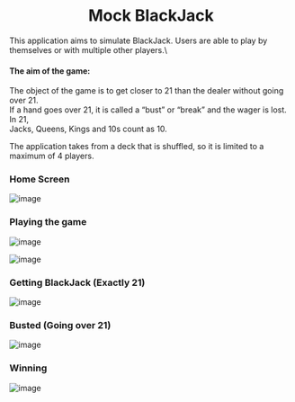 <div align="center">
  
  # Mock BlackJack
  
</div>

This application aims to simulate BlackJack. Users are able to play by themselves or with multiple other players.\
#### The aim of the game:
The object of the game is to get closer to 21 than the dealer without going over 21. \
If a hand goes over 21, it is called a “bust” or “break” and the wager is lost. In 21, \
Jacks, Queens, Kings and 10s count as 10.

The application takes from a deck that is shuffled, so it is limited to a maximum of 4 players.

### Home Screen
![image](https://github.com/sekwanaa/BlackJack-Game/assets/112197395/e93e629c-d81b-4539-8f9a-691ab13f9c74)

### Playing the game
![image](https://github.com/sekwanaa/BlackJack-Game/assets/112197395/483deefc-ce73-4244-bbd9-f8bcffdb0f9a)

![image](https://github.com/sekwanaa/BlackJack-Game/assets/112197395/67c74ed6-f957-4393-be74-aca1153f9eaf)

### Getting BlackJack (Exactly 21)
![image](https://github.com/sekwanaa/BlackJack-Game/assets/112197395/61d8f405-953b-4a73-a7cc-8a255d78bc8e)

### Busted (Going over 21)
![image](https://github.com/sekwanaa/BlackJack-Game/assets/112197395/5ae1be45-c718-412d-bc36-13df386d81da)

### Winning
![image](https://github.com/sekwanaa/BlackJack-Game/assets/112197395/4f1c5c91-15a8-4b0b-a709-42b40ef58c23)
